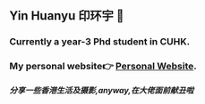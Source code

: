 ## Yin Huanyu 印环宇 :wave:
### Currently a year-3 Phd student in CUHK.
### My personal website:point_right: [Personal Website](https://huanyu-personal.netlify.app/).
***分享一些香港生活及摄影,anyway,在大佬面前献丑啦*** 
